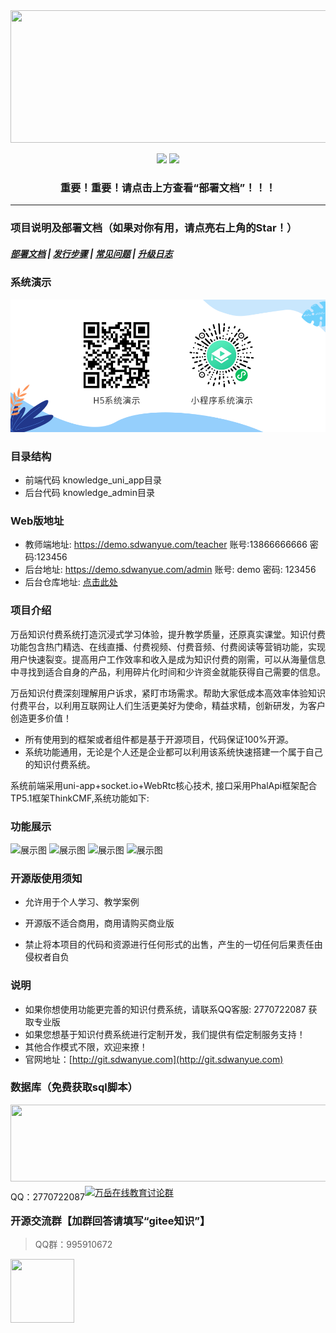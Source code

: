 <div align=center><img src="https://images.gitee.com/uploads/images/2021/0317/115853_a747d3f2_8543696.png" width="590" height="212"/></div>

<div align="center">
 
[![](https://img.shields.io/badge/%E9%83%A8%E7%BD%B2%E6%96%87%E6%A1%A3-%E7%82%B9%E5%87%BB%E6%9F%A5%E7%9C%8B-yellow)](http://doc.sdwanyue.com/wanyue_knowledge_uniapp/2176518)
[![](https://img.shields.io/badge/QQ%E7%BE%A4-995910672-green)](https://qm.qq.com/cgi-bin/qm/qr?k=JShAyXeoKqg2lWFEUSElxELImhjeMG4y&jump_from=webapi)

 

### 重要！重要！请点击上方查看“部署文档”！！！


------------------------------------------------------------------------
</div>

### 项目说明及部署文档（如果对你有用，请点亮右上角的Star！）
##### <a target="_blank" href="http://doc.sdwanyue.com/wanyue_knowledge_uniapp/2176518">部署文档</a>  |  <a target="_blank" href="http://doc.sdwanyue.com/wanyue_knowledge_uniapp/2176565">发行步骤</a> | <a target="_blank" href="http://doc.sdwanyue.com/wanyue_open_web/2107615">常见问题</a> | <a target="_blank" href="http://doc.sdwanyue.com/wanyue_knowledge_uniapp/2199270">升级日志</a>
  
  
 
 ### 系统演示
 ![输入图片说明](%E6%BC%94%E7%A4%BA%E9%93%BE%E6%8E%A5.png)
 ### 目录结构
 - 前端代码 knowledge_uni_app目录
 - 后台代码 knowledge_admin目录
 
    

 ### Web版地址
 - 教师端地址: <a target="_blank" href="https://demo.sdwanyue.com/teacher">https://demo.sdwanyue.com/teacher</a> 账号:13866666666 密码:123456
 - 后台地址: <a target="_blank" href="https://demo.sdwanyue.com/admin">https://demo.sdwanyue.com/admin</a> 账号: demo 密码: 123456
 - 后台仓库地址: <a target="_blank" href="https://gitee.com/WanYueKeJi/Wanyue-knowledge-payment-admin">点击此处</a>
 
  
 ### 项目介绍 
 万岳知识付费系统打造沉浸式学习体验，提升教学质量，还原真实课堂。知识付费功能包含热门精选、在线直播、付费视频、付费音频、付费阅读等营销功能，实现用户快速裂变。提高用户工作效率和收入是成为知识付费的刚需，可以从海量信息中寻找到适合自身的产品，利用碎片化时间和少许资金就能获得自己需要的信息。
 
 万岳知识付费深刻理解用户诉求，紧盯市场需求。帮助大家低成本高效率体验知识付费平台，以利用互联网让人们生活更美好为使命，精益求精，创新研发，为客户创造更多价值！
 * 所有使用到的框架或者组件都是基于开源项目，代码保证100%开源。
 * 系统功能通用，无论是个人还是企业都可以利用该系统快速搭建一个属于自己的知识付费系统。
 
 系统前端采用uni-app+socket.io+WebRtc核心技术, 接口采用PhalApi框架配合TP5.1框架ThinkCMF,系统功能如下:
 
 
 ### 功能展示
![展示图](https://images.gitee.com/uploads/images/2021/0317/115954_e64618f5_8543696.png "img_1.png")
![展示图](https://images.gitee.com/uploads/images/2021/0317/120005_8d96f670_8543696.png "img_2.png")
![展示图](https://images.gitee.com/uploads/images/2021/0317/120028_2a7e21ef_8543696.png "img_3_1.png")
![展示图](https://images.gitee.com/uploads/images/2021/0317/120042_cd02cead_8543696.png "img_4.png")

  ### 开源版使用须知
  
  - 允许用于个人学习、教学案例
  
  - 开源版不适合商用，商用请购买商业版
  
  - 禁止将本项目的代码和资源进行任何形式的出售，产生的一切任何后果责任由侵权者自负
  
  ### 说明
   * 如果你想使用功能更完善的知识付费系统，请联系QQ客服: 2770722087 获取专业版
   * 如果您想基于知识付费系统进行定制开发，我们提供有偿定制服务支持！
   * 其他合作模式不限，欢迎来撩！
   * 官网地址：[http://git.sdwanyue.com](http://git.sdwanyue.com)
                    
      
  ### 数据库（免费获取sql脚本）
    
<div style='height: 130px'>
        <img class="kefu_weixin" style="float:left;" src="https://gitee.com/WanYueKeJi/wanyue_education_uniapp/raw/newone/pages/%E5%BC%A0%E7%9A%93%E5%BC%80%E6%BA%90.png" width="602" height="123"/>
        <div style="float:left;">
            <p>QQ：2770722087</p>
        </div>
    </div>
    <a target="_blank" href="https://qm.qq.com/cgi-bin/qm/qr?k=JShAyXeoKqg2lWFEUSElxELImhjeMG4y&jump_from=webapi"><img border="0" src="https://images.gitee.com/uploads/images/2021/0317/100424_072ee536_8543696.png" alt="万岳在线教育讨论群" title="万岳在线教育讨论群"></a> 

  ###  开源交流群【加群回答请填写“gitee知识”】

> QQ群：995910672
<img class="kefu_weixin" style="float:left;" src="https://images.gitee.com/uploads/images/2021/0524/181455_5ac2a1a5_2242923.jpeg" width="102" height="102"/>

    